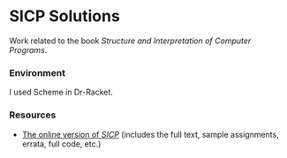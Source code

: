 # SICP Solutions
Work related to the book *Structure and Interpretation of Computer Programs*.

### Environment
I used Scheme in Dr-Racket.

### Resources
- [The online version of *SICP*][sicp] (includes the full text, sample assignments, errata, full code, etc.)

[sicp]: https://mitpress.mit.edu/sites/default/files/sicp/index.html
